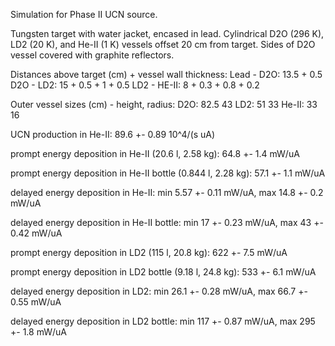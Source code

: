 Simulation for Phase II UCN source.

Tungsten target with water jacket, encased in lead.
Cylindrical D2O (296 K), LD2 (20 K), and He-II (1 K) vessels offset 20 cm from target.
Sides of D2O vessel covered with graphite reflectors.

Distances above target (cm) + vessel wall thickness:
Lead - D2O: 13.5 + 0.5
D2O - LD2: 15 + 0.5 + 1 + 0.5
LD2 - HE-II: 8 + 0.3 + 0.8 + 0.2

Outer vessel sizes (cm) - height, radius:
D2O: 82.5 43
LD2: 51 33
He-II: 33 16

UCN production in He-II:
89.6 +- 0.89 10^4/(s uA)

prompt energy deposition in He-II (20.6 l, 2.58 kg):
64.8 +- 1.4 mW/uA

prompt energy deposition in He-II bottle (0.844 l, 2.28 kg):
57.1 +- 1.1 mW/uA

delayed energy deposition in He-II:
min 5.57 +- 0.11 mW/uA, max 14.8 +- 0.2 mW/uA

delayed energy deposition in He-II bottle:
min 17 +- 0.23 mW/uA, max 43 +- 0.42 mW/uA

prompt energy deposition in LD2 (115 l, 20.8 kg):
622 +- 7.5 mW/uA

prompt energy deposition in LD2 bottle (9.18 l, 24.8 kg):
533 +- 6.1 mW/uA

delayed energy deposition in LD2:
min 26.1 +- 0.28 mW/uA, max 66.7 +- 0.55 mW/uA

delayed energy deposition in LD2 bottle:
min 117 +- 0.87 mW/uA, max 295 +- 1.8 mW/uA

